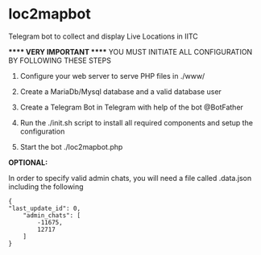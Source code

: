 # loc2mapbot
Telegram bot to collect and display Live Locations in IITC

__**** VERY IMPORTANT ****__
YOU MUST INITIATE ALL CONFIGURATION BY FOLLOWING THESE STEPS

1. Configure your web server to serve PHP files in ./www/

2. Create a MariaDb/Mysql database and a valid database user

3. Create a Telegram Bot in Telegram with help of the bot @BotFather

4. Run the ./init.sh script to install all required components and setup the configuration

6. Start the bot ./loc2mapbot.php

__OPTIONAL:__

In order to specify valid admin chats, you will need a file called .data.json including the following

    {
	"last_update_id": 0,
        "admin_chats": [
            -11675,
            12717
        ]
    }

